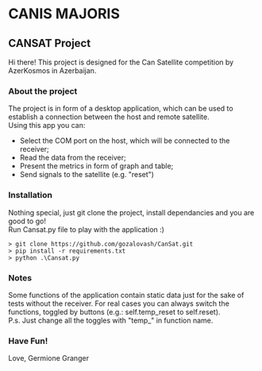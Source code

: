 <!--  
work on comments  
add references  
-->  
# CANIS MAJORIS  
## CANSAT Project  
Hi there! This project is designed for the Can Satellite competition by AzerKosmos in Azerbaijan.  
### About the project  
The project is in form of a desktop application, which can be used to establish a connection between the host and remote satellite.  
Using this app you can:  
 - Select the COM port on the host, which will be connected to the receiver;
 - Read the data from the receiver;
 - Present the metrics in form of graph and table;
 - Send signals to the satellite (e.g. "reset")
### Installation  
Nothing special, just git clone the project, install dependancies and you are good to go!  
Run Cansat.py file to play with the application :)  

    > git clone https://github.com/gozalovash/CanSat.git
    > pip install -r requirements.txt
    > python .\Cansat.py

### Notes  
Some functions of the application contain static data just for the sake of tests without the receiver. For real cases you can always switch the functions, toggled by buttons (e.g.: self.temp_reset to self.reset).  
P.s. Just change all the toggles with "temp_" in function name.  
### Have Fun!  
Love,
Germione Granger